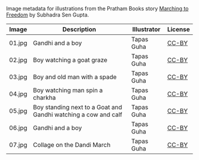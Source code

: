 Image metadata for illustrations from the Pratham Books story [Marching to Freedom](https://storyweaver.org.in/stories/754-marching-to-freedom) by Subhadra Sen Gupta.

Image | Description | Illustrator | License
----- | ----------- | ----------- | -------
01.jpg | Gandhi and a boy | Tapas Guha | [CC-BY](https://creativecommons.org/licenses/by/4.0/)
02.jpg | Boy watching a goat graze | Tapas Guha | [CC-BY](https://creativecommons.org/licenses/by/4.0/)
03.jpg | Boy and old man with a spade | Tapas Guha | [CC-BY](https://creativecommons.org/licenses/by/4.0/)
04.jpg | Boy watching man spin a charkha | Tapas Guha | [CC-BY](https://creativecommons.org/licenses/by/4.0/)
05.jpg | Boy standing next to a Goat and Gandhi watching a cow and calf | Tapas Guha | [CC-BY](https://creativecommons.org/licenses/by/4.0/)
06.jpg | Gandhi and a boy | Tapas Guha | [CC-BY](https://creativecommons.org/licenses/by/4.0/)
07.jpg | Collage on the Dandi March | Tapas Guha | [CC-BY](https://creativecommons.org/licenses/by/4.0/)
